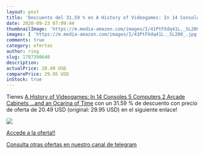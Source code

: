 ```yaml
---
layout: post
title: 'Descuento del 31.59 % en A History of Videogames: In 14 Consoles '
date: 2020-09-23 07:09:44
thumbnailImage: 'https://m.media-amazon.com/images/I/41PtFXdq41L._SL200_.jpg'
images: [ 'https://m.media-amazon.com/images/I/41PtFXdq41L._SL200_.jpg' ]
comments: true
category: ofertas
author: ring
slug: 1787390640
description:
actualPrice: 20.49 USD
comparePrice: 29.95 USD
inStock: true
---
```


Tienes [A History of Videogames: In 14 Consoles  5 Computers  2 Arcade Cabinets ...and an Ocarina of Time](https://www.amazon.com/dp/1787390640/?tag=redken08-20) con un 31.59 % de descuento con precio de oferta de 20.49 USD (original: 29.95 USD) en el siguiente enlace!

[![](https://m.media-amazon.com/images/I/41PtFXdq41L._SL200_.jpg)](https://www.amazon.com/dp/1787390640/?tag=redken08-20)

[Accede a la oferta!!](https://www.amazon.com/dp/1787390640/?tag=redken08-20)

[Consulta otras ofertas en nuestro canal de telegram](https://t.me/s/ofertas25)
